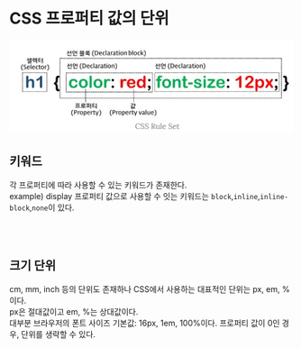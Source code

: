 # CSS 프로퍼티 값의 단위

![rule set](../assets/images/css_images/rule%20set.jpg)

## 키워드 
각 프로퍼티에 따라 사용할 수 있는 키워드가 존재한다. <br>
example) display 프로퍼티 값으로 사용할 수 잇는 키워드는 `block`,`inline`,`inline-block`,`none`이 있다.

<br><br>

## 크기 단위
cm, mm, inch 등의 단위도 존재하나 CSS에서 사용하는 대표적인 단위는 px, em, %이다. <br>
px은 절대값이고 em, %는 상대값이다. <br>
대부분 브라우저의 폰트 사이즈 기본값: 16px, 1em, 100%이다. 프로퍼티 값이 0인 경우, 단위를 생략할 수 있다. <br>


